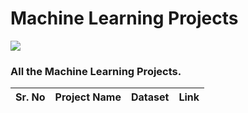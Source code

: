# Machine Learning Projects

![](https://github.com/ShivankUdayawal/Machine-Learning/blob/main/Man%20and%20robot%20with%20computers%20sitting%20together%20in%20workplace.jpg)

### All the Machine Learning Projects.

| Sr. No | Project Name	| Dataset | Link |
| ------------- | ------------- | ------------- | ------------- |

